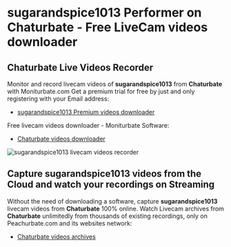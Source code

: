 # sugarandspice1013 Performer on Chaturbate - Free LiveCam videos downloader

## Chaturbate Live Videos Recorder

Monitor and record livecam videos of **sugarandspice1013** from **Chaturbate** with Moniturbate.com
Get a premium trial for free by just and only registering with your Email address:
* [sugarandspice1013 Premium videos downloader](https://moniturbate.com/request-demo-licence-key.html)

Free livecam videos downloader - Moniturbate Software:
* [Chaturbate videos downloader](https://moniturbate.com/moniturbate-download-software.html)

![sugarandspice1013 livecam videos recorder](https://peachurnet.com/templates/moniturbate-software.png)


## Capture sugarandspice1013 videos from the Cloud and watch your recordings on Streaming

Without the need of downloading a software, capture **sugarandspice1013** livecam videos from **Chaturbate** 100% online.
Watch Livecam archives from **Chaturbate** unlimitedly from thousands of existing recordings, only on Peachurbate.com and its websites network:
* [Chaturbate videos archives](https://peachurnet.com/)